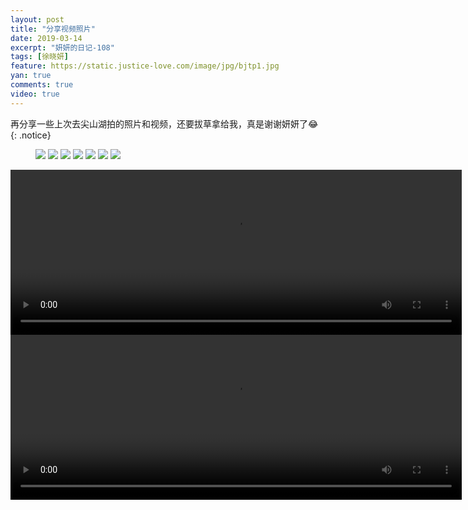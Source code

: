 ```yaml
---
layout: post
title: "分享视频照片"
date: 2019-03-14
excerpt: "妍妍的日记-108"
tags: [徐晓妍]
feature: https://static.justice-love.com/image/jpg/bjtp1.jpg
yan: true
comments: true
video: true
---
```

再分享一些上次去尖山湖拍的照片和视频，还要拔草拿给我，真是谢谢妍妍了😂
{: .notice}
<figure>
    <img src="{{ site.staticUrl }}/yanyan/image/srjsh1.jpg?imageslim&imageMogr2/auto-orient" />
    <img src="{{ site.staticUrl }}/yanyan/image/srjsh2.jpg?imageslim&imageMogr2/auto-orient" />
    <img src="{{ site.staticUrl }}/yanyan/image/srjsh3.jpg?imageslim&imageMogr2/auto-orient" />
    <img src="{{ site.staticUrl }}/yanyan/image/srjsh4.jpg?imageslim&imageMogr2/auto-orient" />
    <img src="{{ site.staticUrl }}/yanyan/image/srjsh6.jpg?imageslim&imageMogr2/auto-orient" />
    <img src="{{ site.staticUrl }}/yanyan/image/srjsh7.jpg?imageslim&imageMogr2/auto-orient" />
    <img src="{{ site.staticUrl }}/yanyan/image/srjsh8.jpg?imageslim&imageMogr2/auto-orient" />
</figure>
<video id="my-video" class="video-js vjs-16-9 clipboard" controls preload="auto" width="722" height="264" data-setup="{}">
    <source src="{{ site.staticUrl }}/yanyan/video/srjsh5.mp4" type='video/mp4'>
    <p class="vjs-no-js">
      To view this video please enable JavaScript, and consider upgrading to a web browser that
      <a href="http://videojs.com/html5-video-support/" target="_blank">supports HTML5 video</a>
    </p>
</video>
<br/>
<video id="my-video" class="video-js vjs-16-9 clipboard" controls preload="auto" width="722" height="264" data-setup="{}">
    <source src="{{ site.staticUrl }}/yanyan/video/srjsh9.mp4" type='video/mp4'>
    <p class="vjs-no-js">
      To view this video please enable JavaScript, and consider upgrading to a web browser that
      <a href="http://videojs.com/html5-video-support/" target="_blank">supports HTML5 video</a>
    </p>
</video>
